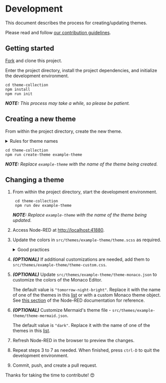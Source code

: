 # Development

This document describes the process for creating/updating themes.

Please read and follow [our contribution guidelines][contribution-guidelines].

## Getting started

[Fork][fork] and clone this project.

Enter the project directory, install the project dependencies, and initialize the development environment.

    cd theme-collection
    npm install
    npm run init

***NOTE:** This process may take a while, so please be patient.*

## Creating a new theme

From within the project directory, create the new theme.

<details>
<summary>Rules for theme names</summary>

- Must only contain alphanumeric chars ('0-9', 'a-z', 'A-Z') and dash ('-')
- Must not begin or end with non-alphanumeric chars
- Must be at least three characters long
- Consecutive non-alphanumeric chars are also forbidden

</details>

    cd theme-collection
    npm run create-theme example-theme

***NOTE:** Replace `example-theme` with the name of the theme being created.*

## Changing a theme

1. From within the project directory, start the development environment.

        cd theme-collection
        npm run dev example-theme

    ***NOTE:** Replace `example-theme` with the name of the theme being updated.*

1. Access Node-RED at [http://localhost:41880](http://localhost:41880).

1. Update the colors in `src/themes/example-theme/theme.scss` as required.

    <details>
    <summary>Good practices</summary>

    - Don't use opacity, especially on background and border colors. It can cause issues in Node-RED and also with third-party nodes.
    - Don't make changes in the following areas:
      - Fonts `$primary-font`, `$primary-font-size`, and `$monospace-font`
      - Workspace Buttons `$workspace-button`
      - Nodes `$node-*` and `$port-*`
      - Links `$link-*`
      - Deploy Button `$deploy-button-*`
      - Header `$header-*`

    </details>

1. ***(OPTIONAL)*** If additional customizations are needed, add them to `src/themes/example-theme/theme-custom.css`.

1. ***(OPTIONAL)*** Update `src/themes/example-theme/theme-monaco.json` to customize the colors of the Monaco Editor.

    The default value is `"tomorrow-night-bright"`. Replace it with the name of one of the themes in this [list][monaco-editor-builtin-themes] or with a custom Monaco theme object. See [this section][setting-a-custom-monaco-theme-from-a-json-file] of the Node-RED documentation for reference.

1. ***(OPTIONAL)*** Customize Mermaid's theme file - `src/themes/example-theme/theme-mermaid.json`.

    The default value is `"dark"`. Replace it with the name of one of the themes in this [list](https://mermaid.js.org/config/theming.html#available-themes).

1. Refresh Node-RED in the browser to preview the changes.

1. Repeat steps 3 to 7 as needed. When finished, press `ctrl-D` to quit the development environment.

1. Commit, push, and create a pull request.

Thanks for taking the time to contribute! 😍

[contribution-guidelines]: .github/CONTRIBUTING.md
[fork]: https://github.com/node-red-contrib-themes/theme-collection/fork
[monaco-editor-builtin-themes]: https://github.com/node-red/node-red/tree/master/packages/node_modules/%40node-red/editor-client/src/vendor/monaco/dist/theme
[setting-a-custom-monaco-theme-from-a-json-file]: https://nodered.org/docs/api/ui/themes/#setting-a-custom-monaco-theme-from-a-json-file
